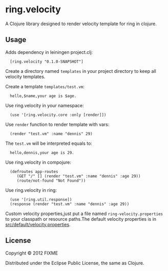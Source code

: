 # ring.velocity

A Clojure library designed to render velocity template for ring in clojure.

## Usage

 Adds dependency in leiningen project.clj:
     
      [ring.velocity "0.1.0-SNAPSHOT"]
	  
 Create a directory named `templates` in your project directory to keep all velocity templates.
 
 Create a template `templates/test.vm`:
   
      hello,$name,your age is $age.
	 
 Use ring.velocity in your namespace:
 
      (use '[ring.velocity.core :only [render]])
	 
 Use `render` function to render template with vars:
 
      (render "test.vm" :name "dennis" 29)
	 
   The `test.vm` will be interpreted equals to:
   
      hello,dennis,your age is 29.
	 
 Use ring.velocity in compojure:
 
      (defroutes app-routes
         (GET "/" [] (render "test.vm" :name "dennis" :age 29))
         (route/not-found "Not Found"))
	   
 Use ring.velocity in ring:
 
      (use '[ring.util.response])
	  (response (render "test.vm" :name "dennis" :age 29))
   
 Custom velocity properties,just put a file named `ring-velocity.properties` to your classpath or resource paths.The default velocity properties is in [src/default/velocity.properties](https://github.com/killme2008/ring.velocity/blob/master/src/default/velocity.properties).
 
## License

Copyright © 2012 FIXME

Distributed under the Eclipse Public License, the same as Clojure.
